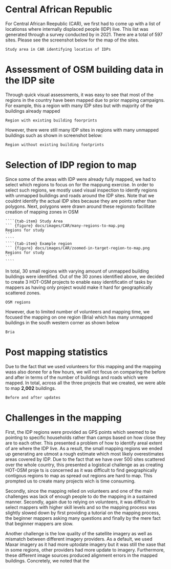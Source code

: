 # Central African Republic
For Central African Reepublic (CAR), we first had to come up with a list of locationss where internally displaced people (IDP) live. This list was generated through a survey conducted by in 2021. There are a total of 597 sites. Please see the screenshot below for the map of the sites. 
``` {figure} docs/images/CAR/IDP-sites-locs.png
Study area in CAR identifying locatios of IDPs
```
# Assessment of OSM building data in the IDP site
Through quick visual assessments, it was easy to see that most of the regions in the country have been mapped due to prior mapping campaigns. For example, this a region with many IDP sites but with majority of the buildings already mapped 

``` {figure} docs/images/CAR/already-mapped-region.png
Region with existing building foorprints
```

However, there were still many IDP sites in regions with many unmapped buildings such as shown in screenshot below:
``` {figure} docs/images/CAR/unmapped-region.png
Region without existing building footprints
```

# Selection of IDP region to map
Since some of the areas with IDP were already fully mapped, we had to select which regions to focus on for the mappung exercise. In order to select such regions, we mostly used visual inspection to identfy regions with unmapped buildings and roads around the IDP sites. Note that we couldnt identify the actual IDP sites because they are points rather than polygons. Next, polygons were drawn around these regionsto facilitate creation of mapping zones in OSM 
````` {tab-set}
````{tab-item} Study Area
``` {figure} docs/images/CAR/many-regions-to-map.png
Regions for study
```
````
````{tab-item} Example region
``` {figure} docs/images/CAR/zoomed-in-target-region-to-map.png
Regions for study
```
````
`````
In total, 30 small regions with varying amount of unmapped building buildings were identified. Out of the 30 zones identified above, we decided to create 3 HOT-OSM projects to enable easy identificatin of tasks by mappers as having only project would make it hard for geographically scattered zones. 
``` {figure} docs/images/CAR/osm-projects.png
OSM regions
```
However, due to limited number of volunteers and mapping time, we focused the mapping on one region (Bria) which has many unmapped buildings in the south western corner as shown below
``` {figure} docs/images/CAR/bria-region.png
Bria
```

# Post mapping statistics
Due to the fact that we used volunteers for this mapping and the mapping wass also donee for a few hours, we will not focus on comparing the before and after in terms of the number of buildings and roads which were mapped. In total, across all the three projects that we created, we were able to map **2,002** buildings.
``` {figure} docs/images/CAR/before-and-after.png
Before and after updates
```

# Challenges in the mapping

First, the IDP regions were provided as GPS points which seemed to be pointing to specific households rather than camps based on how close they are to each other. This presented a problem of how to identify areal extent of are where the IDP live. As a result, the small mapping regions we ended up generating are utmost a rough estimate which most likely overestimates areas covered by IDP. Due to the fact that we have over 500 sites scattered over the whole country, this presented a logistical challenge as as creating HOT-OSM proje ts is concerned as it was difficult to find geographically contigous regions to map as spread out regions are hard to map. This prompted us to create many projects wich is time consuming. 

Secondly, since the mapping relied on volunteers and one of the main challenges was lack of enough people to do the mapping in a sustained manner. Secondly, again due to relying on volunteers, it was difficult to select mappers with higher skill levels and so the mapping process was slightly slowed down by first providing a tutorial on the mapping process, the beginner mappers asking many questions and finally by the mere fact that beginner mappers are slow. 

Another challenge is the low quality of the satellite imagery as well as mismatch between different imagery providers. As a default, we used Maxar imagery as it had more uptodate imagery but it was still the xase that in some regions, other providers had more update to imagery. Furthermore, these different image sources produced alignment errors in the mapped buildings. Concretely, we noted that the 
